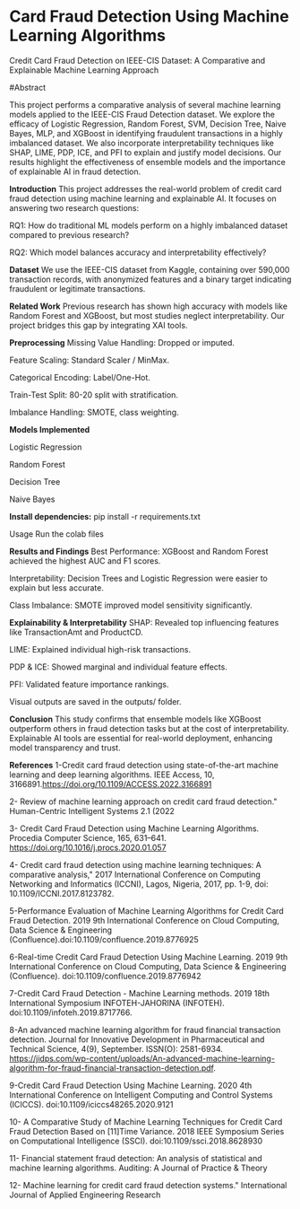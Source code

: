 # Card Fraud Detection Using Machine Learning Algorithms

Credit Card Fraud Detection on IEEE-CIS Dataset: A Comparative and Explainable Machine Learning Approach

#Abstract

This project performs a comparative analysis of several machine learning models applied to the IEEE-CIS Fraud Detection dataset. We explore the efficacy of Logistic Regression, Random Forest, SVM, Decision Tree, Naive Bayes, MLP, and XGBoost in identifying fraudulent transactions in a highly imbalanced dataset. We also incorporate interpretability techniques like SHAP, LIME, PDP, ICE, and PFI to explain and justify model decisions. Our results highlight the effectiveness of ensemble models and the importance of explainable AI in fraud detection.

**Introduction**
This project addresses the real-world problem of credit card fraud detection using machine learning and explainable AI. It focuses on answering two research questions:

RQ1: How do traditional ML models perform on a highly imbalanced dataset compared to previous research?

RQ2: Which model balances accuracy and interpretability effectively?

**Dataset**
We use the IEEE-CIS dataset from Kaggle, containing over 590,000 transaction records, with anonymized features and a binary target indicating fraudulent or legitimate transactions.

**Related Work**
Previous research has shown high accuracy with models like Random Forest and XGBoost, but most studies neglect interpretability. Our project bridges this gap by integrating XAI tools.

**Preprocessing**
Missing Value Handling: Dropped or imputed.

Feature Scaling: Standard Scaler / MinMax.

Categorical Encoding: Label/One-Hot.

Train-Test Split: 80-20 split with stratification.

Imbalance Handling: SMOTE, class weighting.

**Models Implemented**

Logistic Regression

Random Forest

Decision Tree

Naive Bayes

**Install dependencies:**
pip install -r requirements.txt

Usage
Run the colab files

**Results and Findings**
Best Performance: XGBoost and Random Forest achieved the highest AUC and F1 scores.

Interpretability: Decision Trees and Logistic Regression were easier to explain but less accurate.

Class Imbalance: SMOTE improved model sensitivity significantly.

**Explainability & Interpretability**
SHAP: Revealed top influencing features like TransactionAmt and ProductCD.

LIME: Explained individual high-risk transactions.

PDP & ICE: Showed marginal and individual feature effects.

PFI: Validated feature importance rankings.

Visual outputs are saved in the outputs/ folder.

**Conclusion**
This study confirms that ensemble models like XGBoost outperform others in fraud detection tasks but at the cost of interpretability. Explainable AI tools are essential for real-world deployment, enhancing model transparency and trust.

**References**
1-Credit card fraud detection using state-of-the-art machine learning and deep learning algorithms. IEEE Access, 10, 3166891.https://doi.org/10.1109/ACCESS.2022.3166891

2- Review of machine learning approach on credit card fraud detection." Human-Centric Intelligent Systems 2.1 (2022

3- Credit Card Fraud Detection using Machine Learning Algorithms. Procedia Computer Science, 165, 631–641. https://doi.org/10.1016/j.procs.2020.01.057

4- Credit card fraud detection using machine learning techniques: A comparative analysis," 2017 International Conference on Computing Networking and Informatics (ICCNI), Lagos, Nigeria, 2017, pp. 1-9, doi: 10.1109/ICCNI.2017.8123782.

5-Performance Evaluation of Machine Learning Algorithms for Credit Card Fraud Detection. 2019 9th International Conference on Cloud Computing, Data Science & Engineering (Confluence).doi:10.1109/confluence.2019.8776925 

6-Real-time Credit Card Fraud Detection Using Machine Learning. 2019 9th International Conference on Cloud Computing, Data Science & Engineering (Confluence). doi:10.1109/confluence.2019.8776942

7-Credit Card Fraud Detection - Machine Learning methods. 2019 18th International Symposium INFOTEH-JAHORINA (INFOTEH). doi:10.1109/infoteh.2019.8717766.

8-An advanced machine learning algorithm for fraud financial transaction detection. Journal for Innovative Development in Pharmaceutical and Technical Science, 4(9), September. ISSN(O): 2581-6934. https://jidps.com/wp-content/uploads/An-advanced-machine-learning-algorithm-for-fraud-financial-transaction-detection.pdf.

9-Credit Card Fraud Detection Using Machine Learning. 2020 4th International Conference on Intelligent Computing and Control Systems (ICICCS). doi:10.1109/iciccs48265.2020.9121

10- A Comparative Study of Machine Learning Techniques for Credit Card Fraud Detection Based on [11]Time Variance. 2018 IEEE Symposium Series on Computational Intelligence (SSCI). doi:10.1109/ssci.2018.8628930

11- Financial statement fraud detection: An analysis of statistical and machine learning algorithms. Auditing: A Journal of Practice & Theory

12- Machine learning for credit card fraud detection systems." International Journal of Applied Engineering Research 

